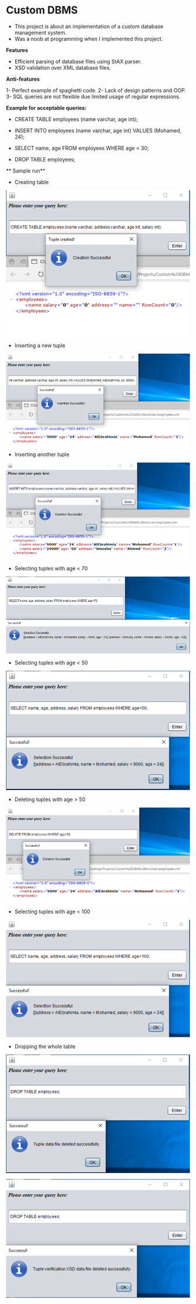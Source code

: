 # Custom DBMS
- This project is about an implementation of a custom database management system.
- Was a noob at programming when I implemented this project.

**Features**

- Efficient parsing of database files using StAX parser.
- XSD validation over XML database files.

**Anti-features**

1- Perfect example of spaghetti code.
2- Lack of design patterns and OOP.
3- SQL queries are not flexible due limited usage of regular expressions.

**Example for acceptable queries:**

- CREATE TABLE employees (name varchar, age int);

- INSERT INTO employees (name varchar, age int) VALUES (Mohamed, 24);

- SELECT name, age FROM employees WHERE age < 30;

- DROP TABLE employees;

** Sample run**

- Creating table

![](create.PNG)

- Inserting a new tuple

![](insert1.PNG)

- Inserting another tuple

![](insert2.PNG)

- Selecting tuples with age < 70

![](select1.PNG)

- Selecting tuples with age < 50

![](select2.PNG)

- Deleting tuples with age > 50

![](delete.PNG)

- Selecting tuples with age < 100

![](select3.PNG)

- Dropping the whole table

![](drop1.PNG)

![](drop2.PNG)
